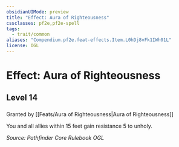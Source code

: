 ```yaml
---
obsidianUIMode: preview
title: "Effect: Aura of Righteousness"
cssclasses: pf2e,pf2e-spell
tags:
  - trait/common
aliases: "Compendium.pf2e.feat-effects.Item.L0hDj8vFk1IWh01L"
license: OGL
---
```

# Effect: Aura of Righteousness
## Level 14
### 






Granted by [[Feats/Aura of Righteousness|Aura of Righteousness]]

You and all allies within 15 feet gain resistance 5 to unholy.

*Source: Pathfinder Core Rulebook*
*OGL*
